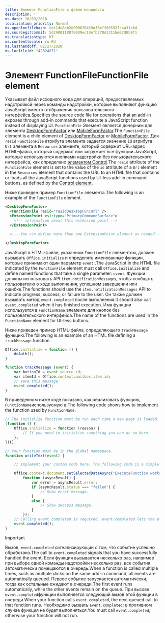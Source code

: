 ```yaml
---
title: Элемент FunctionFile в файле манифеста
description: ''
ms.date: 10/09/2018
localization_priority: Normal
ms.openlocfilehash: eec1dc8eb2e099670469af6ef300592fc4a31e64
ms.sourcegitcommit: 5d29801180f6939ec10efb778d2311be67d8b9f1
ms.translationtype: MT
ms.contentlocale: ru-RU
ms.lasthandoff: 02/27/2020
ms.locfileid: "42324871"
---
```

# <a name="functionfile-element"></a><span data-ttu-id="944a0-102">Элемент FunctionFile</span><span class="sxs-lookup"><span data-stu-id="944a0-102">FunctionFile element</span></span>

<span data-ttu-id="944a0-103">Указывает файл исходного кода для операций, предоставляемых надстройкой через команды надстройки, которые выполняют функцию JavaScript вместо отображения пользовательского интерфейса.</span><span class="sxs-lookup"><span data-stu-id="944a0-103">Specifies the source code file for operations that an add-in exposes through add-in commands that execute a JavaScript function instead of displaying UI.</span></span> <span data-ttu-id="944a0-104">`FunctionFile` Элемент является дочерним для элемента [DesktopFormFactor](desktopformfactor.md) или [MobileFormFactor](mobileformfactor.md).</span><span class="sxs-lookup"><span data-stu-id="944a0-104">The `FunctionFile` element is a child element of [DesktopFormFactor](desktopformfactor.md) or [MobileFormFactor](mobileformfactor.md).</span></span> <span data-ttu-id="944a0-105">Для `resid` `FunctionFile` атрибута элемента задается значение `id` атрибута `Url` элемента в `Resources` элементе, который содержит URL-адрес HTML-файла, который содержит или загружает все функции JavaScript, которые используются кнопками надстройки без пользовательского интерфейса, как определено [элементом Control](control.md).</span><span class="sxs-lookup"><span data-stu-id="944a0-105">The `resid` attribute of the `FunctionFile` element is set to the value of the `id` attribute of a `Url` element in the `Resources` element that contains the URL to an HTML file that contains or loads all  the JavaScript functions used by UI-less add-in command buttons, as defined by the [Control element](control.md).</span></span>

<span data-ttu-id="944a0-106">Ниже приведен пример `FunctionFile` элемента.</span><span class="sxs-lookup"><span data-stu-id="944a0-106">The following is an example of the `FunctionFile` element.</span></span>

```XML
<DesktopFormFactor>
  <FunctionFile resid="residDesktopFuncUrl" />
  <ExtensionPoint xsi:type="PrimaryCommandSurface">
    <!-- information about this extension point -->
  </ExtensionPoint>

  <!-- You can define more than one ExtensionPoint element as needed -->

</DesktopFormFactor>
```

<span data-ttu-id="944a0-107">JavaScript в HTML-файле, указанном `FunctionFile` элементом, должен вызывать `Office.initialize` и определять именованные функции, которые принимают один параметр `event`:.</span><span class="sxs-lookup"><span data-stu-id="944a0-107">The JavaScript in the HTML file indicated by the `FunctionFile` element must call `Office.initialize` and define named functions that take a single parameter: `event`.</span></span> <span data-ttu-id="944a0-108">Функции должны использовать API `item.notificationMessages`, чтобы сообщать пользователю о ходе выполнения, успешном завершении или ошибке.</span><span class="sxs-lookup"><span data-stu-id="944a0-108">The functions should use the `item.notificationMessages` API to indicate progress, success, or failure to the user.</span></span> <span data-ttu-id="944a0-109">Он также должен вызывать метод `event.completed` после выполнения.</span><span class="sxs-lookup"><span data-stu-id="944a0-109">It should also call `event.completed` when it has finished execution.</span></span> <span data-ttu-id="944a0-110">Имя функции используется в `FunctionName` элементе для кнопок без пользовательского интерфейса.</span><span class="sxs-lookup"><span data-stu-id="944a0-110">The name of the functions are used in the `FunctionName` element for UI-less buttons.</span></span>

<span data-ttu-id="944a0-111">Ниже приведен пример HTML-файла, определяющего `trackMessage` функцию.</span><span class="sxs-lookup"><span data-stu-id="944a0-111">The following is an example of an HTML file defining a `trackMessage` function.</span></span>

```js
Office.initialize = function () {
    doAuth();
}

function trackMessage (event) {
    var buttonId = event.source.id;    
    var itemId = Office.context.mailbox.item.id;
    // save this message
    event.completed();
}
```

<span data-ttu-id="944a0-112">В приведенном ниже коде показано, как реализовать функцию, `FunctionName`используемую в.</span><span class="sxs-lookup"><span data-stu-id="944a0-112">The following code shows how to implement the function used by `FunctionName`.</span></span>

```js
// The initialize function must be run each time a new page is loaded.
(function () {
    Office.initialize = function (reason) {
        // If you need to initialize something you can do so here.
    };
})();

// Your function must be in the global namespace.
function writeText(event) {

    // Implement your custom code here. The following code is a simple example.

    Office.context.document.setSelectedDataAsync("ExecuteFunction works. Button ID=" + event.source.id,
        function (asyncResult) {
            var error = asyncResult.error;
            if (asyncResult.status === "failed") {
                // Show error message.
            }
            else {
                // Show success message.
            }
        });
    // Calling event.completed is required. event.completed lets the platform know that processing has completed.
    event.completed();
}
```

> [!IMPORTANT]
> <span data-ttu-id="944a0-113">Вызов, `event.completed` сигнализирующий о том, что событие успешно обработано.</span><span class="sxs-lookup"><span data-stu-id="944a0-113">The call to `event.completed` signals that you have successfully handled the event.</span></span> <span data-ttu-id="944a0-114">Если функция вызывается несколько раз, например при выборе одной команды надстройки несколько раз, все события автоматически помещаются в очередь.</span><span class="sxs-lookup"><span data-stu-id="944a0-114">When a function is called multiple times, such as multiple clicks on the same add-in command, all events are automatically queued.</span></span> <span data-ttu-id="944a0-115">Первое событие запускается автоматически, тогда как остальные ожидают в очереди.</span><span class="sxs-lookup"><span data-stu-id="944a0-115">The first event runs automatically, while the other events remain on the queue.</span></span> <span data-ttu-id="944a0-116">При вызове `event.completed`функции выполняется следующий вызов этой функции в очереди.</span><span class="sxs-lookup"><span data-stu-id="944a0-116">When your function calls `event.completed`, the next queued call to that function runs.</span></span> <span data-ttu-id="944a0-117">Необходимо вызвать `event.completed`; в противном случае функция не будет выполняться.</span><span class="sxs-lookup"><span data-stu-id="944a0-117">You must call `event.completed`; otherwise your function will not run.</span></span>
